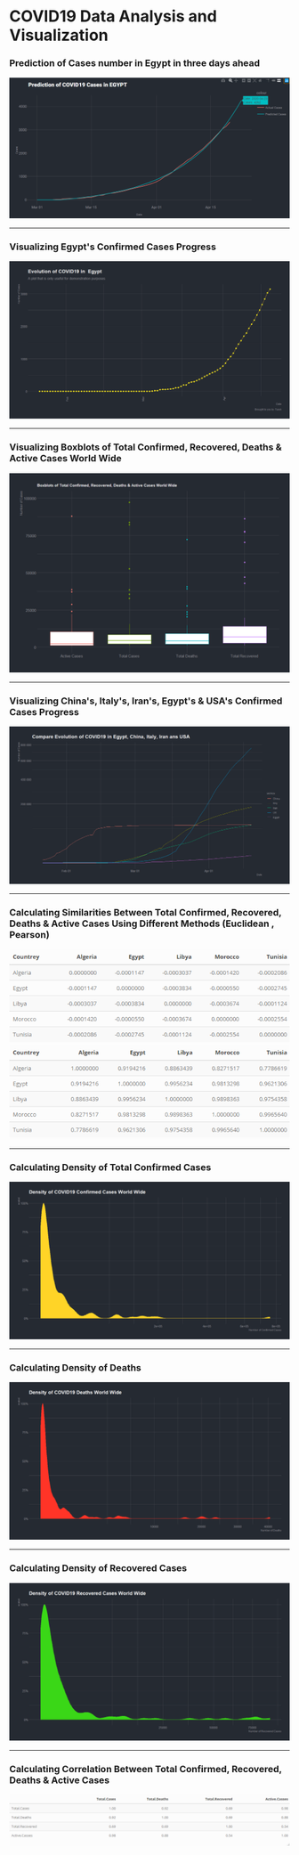# COVID19 Data Analysis and Visualization 




### Prediction of Cases number in Egypt in three days ahead  
![](https://github.com/Dodger23/COVID-19-DATA-ANALYSIS/blob/master/images/Prediction%20of%20Egypt.png)


***

###   Visualizing Egypt's Confirmed Cases Progress 
![](https://github.com/Dodger23/COVID-19-DATA-ANALYSIS/blob/develop/images/Egypt%20Progress.png)

***

### Visualizing Boxblots of Total Confirmed, Recovered, Deaths & Active Cases World Wide 
![](https://github.com/Dodger23/COVID-19-DATA-ANALYSIS/blob/develop/images/BoxPlot.png)

***

### Visualizing China's, Italy's, Iran's, Egypt's & USA's Confirmed Cases Progress 
![](https://github.com/Dodger23/COVID-19-DATA-ANALYSIS/blob/develop/images/Compare.png)

***

### Calculating Similarities Between Total Confirmed, Recovered, Deaths & Active Cases Using Different Methods (Euclidean , Pearson)
![](https://github.com/Dodger23/COVID-19-DATA-ANALYSIS/blob/develop/images/Euclidean%20Similarity.png)
![](https://github.com/Dodger23/COVID-19-DATA-ANALYSIS/blob/develop/images/Pearson%20Similarity.png)

***

### Calculating Density of Total Confirmed Cases
![](https://github.com/Dodger23/COVID-19-DATA-ANALYSIS/blob/develop/images/Confirmed%20Cases%20Density.png)

***


### Calculating Density of Deaths
![](https://github.com/Dodger23/COVID-19-DATA-ANALYSIS/blob/master/images/Deaths%20Density.png)


***

### Calculating Density of Recovered Cases
![](https://github.com/Dodger23/COVID-19-DATA-ANALYSIS/blob/master/images/Recoverd%20Cases%20Density.png)

***

### Calculating Correlation Between Total Confirmed, Recovered, Deaths & Active Cases
![](https://github.com/Dodger23/COVID-19-DATA-ANALYSIS/blob/develop/images/Corrolation.png)


